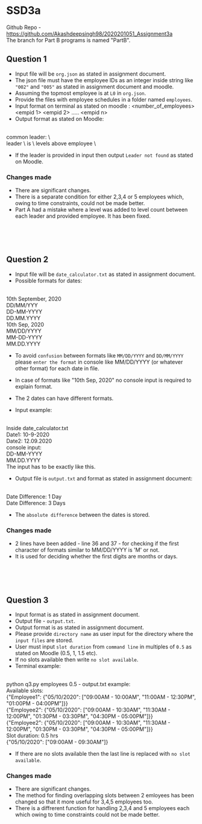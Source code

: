 # SSD3a

Github Repo - https://github.com/Akashdeepsingh98/2020201051_Assignment3a
<br>
The branch for Part B programs is named "PartB".

## Question 1
- Input file will be `org.json` as stated in assignment document.
- The json file must have the employee IDs as an integer inside string like `"002"` and `"005"` as stated in assignment document and moodle.
- Assuming the topmost employee is at `L0` in `org.json`.
- Provide the files with employee schedules in a folder named `employees`.
- Input format on terminal as stated on moodle : \<number_of_employees> \<empid 1> \<empid 2> ..... \<empid n>
- Output format as stated on Moodle:
<br>
common leader: \<emp id>
<br>
leader \<empid> is \<n> levels above employee \<empid>

- If the leader is provided in input then output `Leader not found` as stated on Moodle.

### Changes made
- There are significant changes.
- There is a separate condition for either 2,3,4 or 5 employees which, owing to time constraints, could not be made better.
- Part A had a mistake where a level was added to level count between each leader and provided employee. It has been fixed.

<br>
<br>
<br>

## Question 2
- Input file will be `date_calculator.txt` as stated in assignment document.
- Possible formats for dates:
<br>
10th September, 2020
<br>
DD/MM/YYY
<br>
DD-MM-YYYY
<br>
DD.MM.YYYY
<br>
10th Sep, 2020
<br>
MM/DD/YYYY
<br>
MM-DD-YYYY
<br>
MM.DD.YYYY

- To avoid `confusion` between formats like `MM/DD/YYYY` and `DD/MM/YYYY` please `enter the format` in console like MM/DD/YYYY (or whatever other format) for each date in file.
- In case of formats like "10th Sep, 2020" no console input is required to explain format.

- The 2 dates can have different formats.

- Input example: 
<br>
Inside date_calculator.txt
<br>
Date1: 10-9-2020
<br>
Date2: 12.09.2020
<br>
console input: 
<br>
DD-MM-YYYY
<br>
MM.DD.YYYY
<br>
The input has to be exactly like this.

- Output file is `output.txt` and format as stated in assignment document:
<br>
Date Difference: 1 Day
<br>
Date Difference: 3 Days

- The `absolute difference` between the dates is stored.

### Changes made
- 2 lines have been added - line 36 and 37 - for checking if the first character of formats similar to MM/DD/YYYY is 'M' or not.
- It is used for deciding whether the first digits are months or days.

<br>
<br>
<br>

## Question 3
- Input format is as stated in assignment document.
- Output file - `output.txt`.
- Output format is as stated in assignment document.
- Please provide `directory name` as user input for the directory where the `input files` are stored.
- User must input `slot duration` from `command line` in multiples of `0.5` as stated on Moodle (0.5, 1, 1.5 etc).
- If no slots available then write `no slot available`.
- Terminal example:
<br>
python q3.py
employees
0.5
- output.txt example:
<br>
Available slots: 
<br>
{"Employee1": {"05/10/2020": ["09:00AM - 10:00AM", "11:00AM - 12:30PM", "01:00PM - 04:00PM"]}}
<br>
{"Employee2": {"05/10/2020": ["09:00AM - 10:30AM", "11:30AM - 12:00PM", "01:30PM - 03:30PM", "04:30PM - 05:00PM"]}}
<br>
{"Employee2": {"05/10/2020": ["09:00AM - 10:30AM", "11:30AM - 12:00PM", "01:30PM - 03:30PM", "04:30PM - 05:00PM"]}}
<br>
Slot duration: 0.5 hrs
<br>
{"05/10/2020": ["09:00AM - 09:30AM"]}

- If there are no slots available then the last line is replaced with `no slot available`.

### Changes made
- There are significant changes.
- The method for finding overlapping slots between 2 emloyees has been changed so that it more useful for 3,4,5 employees too.
- There is a diffrerent function for handling 2,3,4 and 5 employees each which owing to time constraints could not be made better.
